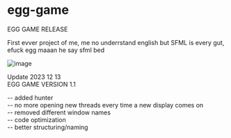 # egg-game

EGG GAME RELEASE

First evver project of me, me no underrstand english but SFML is  every gut, efuck egg maaan he say sfml bed

![image](https://github.com/cJasonc/egg-game/assets/100036560/d8aacdbe-e695-475b-a65d-fbadea686a46)

Update 2023 12 13<br />
EGG GAME VERSION 1.1<br />

-- added hunter<br />
-- no more opening new threads every time a new display comes on<br />
-- removed different window names<br />
-- code optimization<br />
-- better structuring/naming<br />
